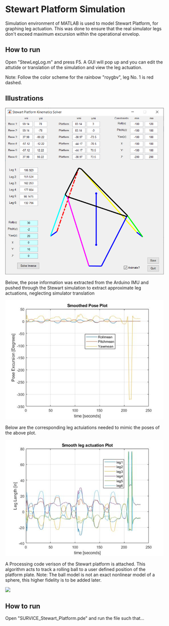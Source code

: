 # Stewart Platform Simulation
Simulation environment of MATLAB is used to model Stewart Platform, for graphing leg actuation. This was done to ensure that the real simulator
legs don't exceed maximum excursion within the operational envelop.


## How to run
Open "StewLegLog.m" and press F5. A GUI will pop up and you can edit the attutide or translation of the simulation and view the leg actuation.

Note: Follow the color scheme for the rainbow "roygbv", leg No. 1 is red dashed.

## Illustrations
<img src="https://github.com/Tac321/Stewart-Platform/blob/master/Images/Stewart_MATLAB.png" width="700" />

Below, the pose information was extracted from the Arduino IMU and pushed through the Stewart simulation to extract approximate leg actuations, neglecting simulator translation


<img src="https://github.com/Tac321/Stewart-Platform/blob/master/Images/meanSmoothedPoseExtrimumExcursionTestTrajectory_10_10_2018.jpg" width="700" />


Below are the corresponding leg actuiations needed to mimic the poses of the above plot.

<img src="https://github.com/Tac321/Stewart-Platform/blob/master/Images/LegExcursionsExtrimumExcursionTestTrajectory_10_10_2018.jpg" width="700" />


A Processing code verison of the Stewart platform is attached. This algorithm acts to track a rolling ball to a user defined position of the platform plate. Note: The ball model is not an exact nonlinear model of a sphere, this higher fidelity is to be added later. 

<img src="https://github.com/Tac321/Stewart-Platform/blob/master/Images/StewartMotionCue.gif" width="700" />


## How to run
Open "SURVICE_Stewart_Platform.pde"  and run the file such that...

